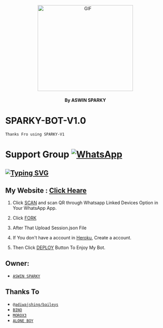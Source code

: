 <div align="center">

  <p align="center">

<img src="https://i.imgur.com/0kCevVf.jpeg" alt="GIF" width="300" height="270"/>

</p>

</div>

#### <p align="center">By ASWIN SPARKY </br> 

# SPARKY-BOT-V1.0

   ```Thanks Fro using SPARKY-V1```
   
# Support Group <a href="https://chat.whatsapp.com/JTUrdnOziKD44ScoBoggmh"><img alt="WhatsApp" src="https://img.shields.io/badge/-Whatsapp%20Group-Green?style=for-the-badge&logo=whatsapp&logoColor=green"/></a>

## [![Typing SVG](https://readme-typing-svg.herokuapp.com?font=Rockstar-ExtraBold&color=F33A6A&lines=WELCOME+TO+SPARKY+V1+WA+BOT.;CREATED+BY+Aswin+Sparky;BEST+MULTIDEVICE+WA+BOT;THANKS+FOR+VISITING+MY+GIT)](https://git.io/typing-svg)

 </a>

</p>

 ## My Website : [Click Heare](https://sparkymodswa.blogspot.com)

1. Click [SCAN](https://astro-qr.astromdqr.repl.co/) and scan QR through Whatsapp Linked Devices Option in Your WhatsApp App.

2. Click [FORK](https://github.com/vihangayt0/Astro-MD/fork)

2. After That Upload Session.json File

3. If You don't have a account in [Heroku](https://signup.heroku.com/), Create a account.

5. Then Click [DEPLOY](https://heroku.com/deploy) Button To Enjoy My Bot.


## Owner:
* [`ASWIN SPARKY`](https://github.com/Sparkymon777)

## Thanks To
* [`@adiwajshing/baileys`](https://github.com/adiwajshing/baileys)
* [`BINO`](https://github.com/DarkMakerofc)
* [`MOROX3`](https://github.com/edm-official)
* [`ALONE BOY`](https://github.com/sanuwaofficial)
